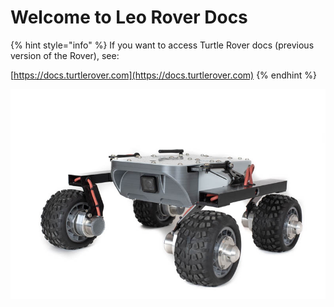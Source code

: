 # Welcome to Leo Rover Docs

{% hint style="info" %}
If you want to access Turtle Rover docs \(previous version of the Rover\), see:

[https://docs.turtlerover.com](https://docs.turtlerover.com)
{% endhint %}

![Actually it&apos;s a photo of Turtle Rover, because we don&apos;t have a proper one of Leo. Sry :\)](.gitbook/assets/assets_-lsbtuor0o8gadw9fev4_-lvpe4m0p4qjput3nb-a_-lvpedk28rkcnxv_idd9_dsc_4417.jpg)




